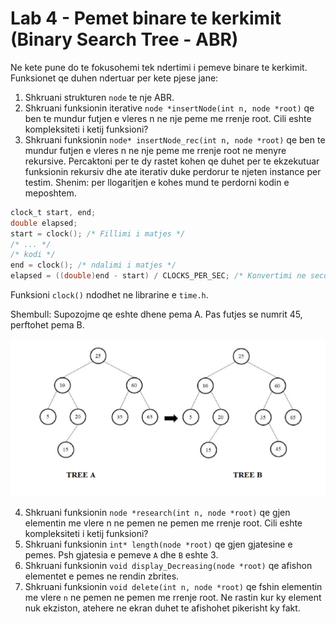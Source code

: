 # Lab 4 - Pemet binare te kerkimit (Binary Search Tree - ABR)

Ne kete pune do te fokusohemi tek ndertimi i pemeve binare te kerkimit. Funksionet
qe duhen ndertuar per kete pjese jane:

 1. Shkruani strukturen `node` te nje ABR.
 2. Shkruani funksionin iterative `node *insertNode(int n, node *root)` qe ben te mundur futjen e vleres n ne nje peme me rrenje root. Cili eshte kompleksiteti i ketij funksioni?
 3. Shkruani funksionin `node* insertNode_rec(int n, node *root)` qe ben te mundur futjen e vleres n ne nje peme me rrenje root ne menyre rekursive. Percaktoni per te dy rastet kohen qe duhet per te ekzekutuar funksionin rekursiv dhe ate iterativ duke perdorur te njeten instance per testim. Shenim: per llogaritjen e kohes mund te perdorni kodin e meposhtem.

```c
clock_t start, end;
double elapsed;
start = clock(); /* Fillimi i matjes */
/* ... */ 
/* kodi */
end = clock(); /* ndalimi i matjes */
elapsed = ((double)end - start) / CLOCKS_PER_SEC; /* Konvertimi ne seconda */
```

Funksioni `clock()` ndodhet ne librarine e `time.h`.


Shembull: Supozojme qe eshte dhene pema A. Pas futjes se numrit 45, perftohet pema B.

![Shembull](https://raw.githubusercontent.com/aziflaj/lab-algoritmike/master/Lab4/trees.png)

4. Shkruani funksionin `node *research(int n, node *root)` qe gjen elementin me vlere n ne pemen ne pemen me rrenje root. Cili eshte kompleksiteti i ketij funksioni?
5. Shkruani funksionin `int* length(node *root)` qe gjen gjatesine e pemes. Psh gjatesia e pemeve `A` dhe `B` eshte 3.
6. Shkruani funksionin `void display_Decreasing(node *root)` qe afishon elementet e pemes ne rendin zbrites.
7. Shkruani funksionin `void delete(int n, node *root)` qe fshin elementin me vlere `n` ne pemen ne pemen me rrenje root. Ne rastin kur ky element nuk ekziston, atehere ne ekran duhet te afishohet pikerisht ky fakt.

